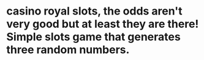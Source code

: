 # casino royal slots, the odds aren't very good but at least they are there! Simple slots game that generates three random numbers.
